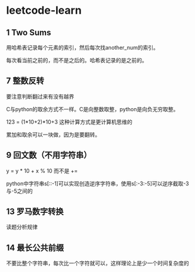 # leetcode-learn

## 1 Two Sums

用哈希表记录每个元素的索引，然后每次找another_num的索引。

每次看当前之前的，而不是之后的。哈希表记录的是之前的。

## 7 整数反转

要注意判断翻过来有没有越界

C与python的取余方式不一样。C是向整数取整，python是向负无穷取整。

123 = (1*10+2)*10+3 这种计算方式是更计算机思维的

累加和取余可以一块做，因为是要翻转。

## 9 回文数（不用字符串）
 
y = y * 10 + x % 10
而不是 +=

python中字符串s[::-1]可以实现创造逆序字符串，使用s[:-3:-5]可以逆序截取-3与-5之间的

## 13 罗马数字转换

读题分析规律

## 14 最长公共前缀

不要比整个字符串，每次比一个字符就可以，这样理论上是少一个时间复杂度的
